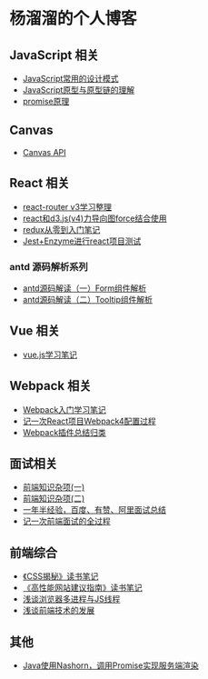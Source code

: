 # 杨溜溜的个人博客

## JavaScript 相关

* [JavaScript常用的设计模式](./posts/JavaScript常用的设计模式.md)
* [JavaScript原型与原型链的理解](./posts/JavaScript原型与原型链的理解.md)
* [promise原理](./posts/promise原理.md)

## Canvas

* [Canvas API](./posts/Canvas_API.md)

## React 相关

* [react-router v3学习整理](./posts/react-router_v3学习整理.md)
* [react和d3.js(v4)力导向图force结合使用](./posts/react和d3.js(v4)力导向图force结合使用.md)
* [redux从零到入门笔记](./posts/redux从零到入门笔记.md)
* [Jest+Enzyme进行react项目测试](./posts/Jest+Enzyme进行react项目测试.md)

### antd 源码解析系列

* [antd源码解读（一）Form组件解析](./posts/antd源码解读(一)Form组件解析.md)
* [antd源码解读（二）Tooltip组件解析](./posts/antd源码解读(二)Tooltip组件解析.md)

## Vue 相关

* [vue.js学习笔记](./posts/vue.js学习笔记.md)

## Webpack 相关

* [Webpack入门学习笔记](./posts/webpack入门学习笔记.md)
* [记一次React项目Webpack4配置过程](./posts/记一次React项目Webpack4配置过程.md)
* [Webpack插件总结归类](./posts/webpack插件总结归类.md)

## 面试相关

* [前端知识杂项(一)](./posts/前端知识杂项(一).md)
* [前端知识杂项(二)](./posts/前端知识杂项(二).md)
* [一年半经验，百度、有赞、阿里面试总结](./posts/一年半经验，百度、有赞、阿里面试总结.md)
* [记一次前端面试的全过程](./posts/记一次前端面试的全过程.md)

## 前端综合

* [《CSS揭秘》读书笔记](./posts/《CSS揭秘》读书笔记.md)
* [《高性能网站建议指南》读书笔记](./posts/《CSS揭秘》读书笔记.md)
* [浅谈浏览器多进程与JS线程](./posts/浅谈浏览器多进程与JS线程.md)
* [浅谈前端技术的发展](./posts/浅谈前端技术的发展.md)

## 其他

* [Java使用Nashorn，调用Promise实现服务端渲染](./posts/Java使用Nashorn，调用Promise实现服务端渲染.md)

